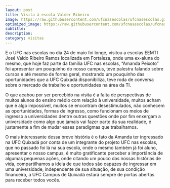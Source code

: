 ```yaml
---
layout: post
title: Visita à escola Valder Ribeiro
image: https://raw.githubusercontent.com/ufcnasescolas/ufcnasescolas.github.io/master/base/2019-05-24b/__capa.jpg
optimized_image: https://raw.githubusercontent.com/ufcnasescolas/ufcnasescolas.github.io/master/base/.thumb/2019-05-24b/Readme.jpg
subtitle: 
description: 
category: visitas
---
```

<!-- DON'T EDIT THIS FILE, GENERATED BY SCRIPT -->
<!-- DON'T EDIT THIS FILE, GENERATED BY SCRIPT -->
<!-- DON'T EDIT THIS FILE, GENERATED BY SCRIPT -->
<!-- DON'T EDIT THIS FILE, GENERATED BY SCRIPT -->
<!-- DON'T EDIT THIS FILE, GENERATED BY SCRIPT -->


E o UFC nas escolas no dia 24 de maio foi longe, visitou a escolas EEMTI José Valdo Ribeiro Ramos localizada em Fortaleza, onde uma ex-aluna do mesmo, que hoje faz parte da família UFC nas escolas, “Amanda Peixoto” foi apresentar um pouquinho do nosso campus, teve palestra falando sobre cursos e até mesmo de forma geral, mostrando um pouquinho das oportunidades que a UFC Quixadá disponibiliza, teve roda de conversa sobre o mercado de trabalho e oportunidades na área da TI.

O que acabou por ser percebido na visita é a falta de perspectivas de muitos alunos do ensino médio com relação à universidade, muitos acham que é algo impossível, muitos se encontram desestimulados, não conhecem as oportunidades, formas de ingresso, como funcionam os meios de ingresso a universidades dentre outras questões onde por fim enxergam a universidade como algo que jamais vai fazer parte da sua realidade, é justamente a fim de mudar esses paradigmas que trabalhamos.

O mais interessante dessa breve história é o fato da Amanda ter ingressado na UFC Quixadá por conta de um integrante do projeto UFC nas escolas, que no passado foi lá na sua escola, onde o mesmo também já foi aluno, apresentar o nosso campus, é muito gratificante perceber a importância de algumas pequenas ações, onde citando um pouco das nossas histórias de vida, compartilhamos a ideia de que todos são capazes de ingressar em uma universidade, independente de sua situação, de sua condição financeira, a UFC Campus de Quixadá estará sempre de portas abertas para receber todos vocês. 
